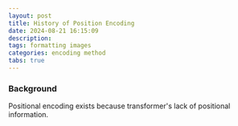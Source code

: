 ```yaml
---
layout: post
title: History of Position Encoding
date: 2024-08-21 16:15:09
description: 
tags: formatting images
categories: encoding method
tabs: true
---
```


### Background

Positional encoding exists because transformer's lack of positional information. 
